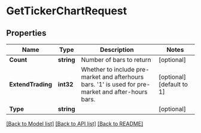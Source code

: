 # GetTickerChartRequest

## Properties

Name | Type | Description | Notes
------------ | ------------- | ------------- | -------------
**Count** | **string** | Number of bars to return | [optional] 
**ExtendTrading** | **int32** | Whether to include pre-market and afterhours bars. &#39;1&#39; is used for pre-market and after-hours bars. | [optional] [default to 1]
**Type** | **string** |  | [optional] 

[[Back to Model list]](../README.md#documentation-for-models) [[Back to API list]](../README.md#documentation-for-api-endpoints) [[Back to README]](../README.md)


